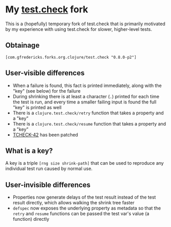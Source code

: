 # My [test.check](https://github.com/clojure/test.check) fork

This is a (hopefully) temporary fork of test.check that is primarily
motivated by my experience with using test.check for slower,
higher-level tests.

## Obtainage

`[com.gfredericks.forks.org.clojure/test.check "0.8.0-p2"]`

## User-visible differences

- When a failure is found, this fact is printed immediately,
  along with the "key" (see below) for the failure
- During shrinking there is at least a character (`.`) printed
  for each time the test is run, and every time a smaller failing
  input is found the full "key" is printed as well
- There is a `clojure.test.check/retry` function that takes a
  property and a "key"
- There is a `clojure.test.check/resume` function that takes a
  property and a "key"
- [TCHECK-42](http://dev.clojure.org/jira/browse/TCHECK-42) has been
  patched

## What is a key?

A key is a triple `[rng size shrink-path]` that can be used to
reproduce any individual test run caused by normal use.

## User-invisible differences

- Properties now generate delays of the test result instead of
  the test result directly, which allows walking the shrink tree
  faster
- `defspec` now exposes the underlying property as metadata so
  that the `retry` and `resume` functions can be passed the test
  var's value (a function) directly
